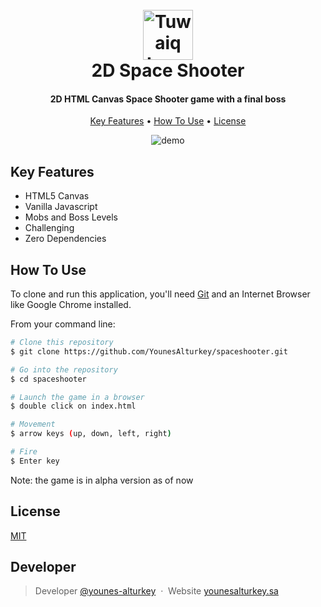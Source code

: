 <h1 align="center">
  <br>
  <a href="https://safcsp.org.sa/en.html" target="_blank">
  <img src="https://raw.githubusercontent.com/tuwaiq-dotnet/json-parser-team-yaai/main/logo.png" alt="Tuwaiq Logo" width="80"></img></a>
  <br>
  2D Space Shooter
  <br>
</h1>
<h4 align="center">2D HTML Canvas Space Shooter game with a final boss</h4>

<p align="center">
  <a href="#key-features">Key Features</a> •
  <a href="#how-to-use">How To Use</a> •
  <a href="#license">License</a>
</p>

<p align="center">
  <img src="https://github.com/YounesAlturkey/spaceshooter/blob/main/demo.gif" alt="demo"/>
</p>

## Key Features

- HTML5 Canvas
- Vanilla Javascript
- Mobs and Boss Levels
- Challenging
- Zero Dependencies

## How To Use

To clone and run this application, you'll need [Git](https://git-scm.com) and an Internet Browser like Google Chrome installed.

From your command line:

```bash
# Clone this repository
$ git clone https://github.com/YounesAlturkey/spaceshooter.git

# Go into the repository
$ cd spaceshooter

# Launch the game in a browser
$ double click on index.html

# Movement
$ arrow keys (up, down, left, right)

# Fire
$ Enter key

```

Note: the game is in alpha version as of now

## License

[MIT](https://github.com/YounesAlturkey/spaceshooter/blob/main/LICENSE.md)

## Developer

> Developer [@younes-alturkey](https://github.com/younes-alturkey) &nbsp;&middot;&nbsp;
> Website [younesalturkey.sa](https://younesalturkey.sa) &nbsp;&nbsp;
